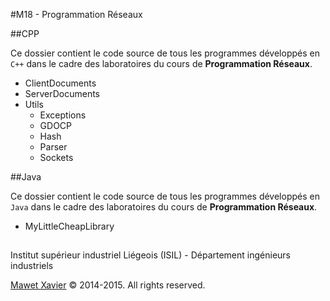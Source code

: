 #M18 - Programmation Réseaux

##CPP

Ce dossier contient le code source de tous les programmes développés en `C++` dans le cadre des laboratoires du cours de **Programmation Réseaux**.

* ClientDocuments
* ServerDocuments
* Utils
    * Exceptions
    * GDOCP
    * Hash
    * Parser
    * Sockets

##Java

Ce dossier contient le code source de tous les programmes développés en `Java` dans le cadre des laboratoires du cours de **Programmation Réseaux**.

* MyLittleCheapLibrary

##

Institut supérieur industriel Liégeois (ISIL) - Département ingénieurs industriels

[Mawet Xavier](www.nakim.be) © 2014-2015. All rights reserved.